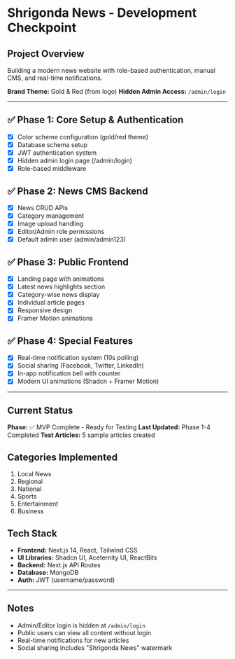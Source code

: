 # Shrigonda News - Development Checkpoint

## Project Overview
Building a modern news website with role-based authentication, manual CMS, and real-time notifications.

**Brand Theme:** Gold & Red (from logo)
**Hidden Admin Access:** `/admin/login`

---

## ✅ Phase 1: Core Setup & Authentication
- [x] Color scheme configuration (gold/red theme)
- [x] Database schema setup
- [x] JWT authentication system
- [x] Hidden admin login page (/admin/login)
- [x] Role-based middleware

## ✅ Phase 2: News CMS Backend
- [x] News CRUD APIs
- [x] Category management
- [x] Image upload handling
- [x] Editor/Admin role permissions
- [x] Default admin user (admin/admin123)

## ✅ Phase 3: Public Frontend
- [x] Landing page with animations
- [x] Latest news highlights section
- [x] Category-wise news display
- [x] Individual article pages
- [x] Responsive design
- [x] Framer Motion animations

## ✅ Phase 4: Special Features
- [x] Real-time notification system (10s polling)
- [x] Social sharing (Facebook, Twitter, LinkedIn)
- [x] In-app notification bell with counter
- [x] Modern UI animations (Shadcn + Framer Motion)

---

## Current Status
**Phase:** ✅ MVP Complete - Ready for Testing
**Last Updated:** Phase 1-4 Completed
**Test Articles:** 5 sample articles created

## Categories Implemented
1. Local News
2. Regional
3. National
4. Sports
5. Entertainment
6. Business

## Tech Stack
- **Frontend:** Next.js 14, React, Tailwind CSS
- **UI Libraries:** Shadcn UI, Aceternity UI, ReactBits
- **Backend:** Next.js API Routes
- **Database:** MongoDB
- **Auth:** JWT (username/password)

---

## Notes
- Admin/Editor login is hidden at `/admin/login`
- Public users can view all content without login
- Real-time notifications for new articles
- Social sharing includes "Shrigonda News" watermark
